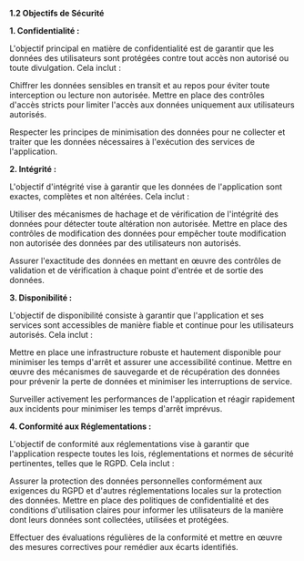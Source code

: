 **1.2 Objectifs de Sécurité**

**1. Confidentialité :**

L'objectif principal en matière de confidentialité est de garantir que les données des utilisateurs
sont protégées contre tout accès non autorisé ou toute divulgation. Cela inclut :

Chiffrer les données sensibles en transit et au repos pour éviter toute interception ou
lecture non autorisée.
Mettre en place des contrôles d'accès stricts pour limiter l'accès aux données uniquement
aux utilisateurs autorisés.

Respecter les principes de minimisation des données pour ne collecter et traiter que les
données nécessaires à l'exécution des services de l'application.

**2. Intégrité :**

L'objectif d'intégrité vise à garantir que les données de l'application sont exactes, complètes et
non altérées. Cela inclut :

Utiliser des mécanismes de hachage et de vérification de l'intégrité des données pour
détecter toute altération non autorisée.
Mettre en place des contrôles de modification des données pour empêcher toute
modification non autorisée des données par des utilisateurs non autorisés.

Assurer l'exactitude des données en mettant en œuvre des contrôles de validation et de
vérification à chaque point d'entrée et de sortie des données.

**3. Disponibilité :**

L'objectif de disponibilité consiste à garantir que l'application et ses services sont accessibles de
manière fiable et continue pour les utilisateurs autorisés. Cela inclut :

Mettre en place une infrastructure robuste et hautement disponible pour minimiser les
temps d'arrêt et assurer une accessibilité continue.
Mettre en œuvre des mécanismes de sauvegarde et de récupération des données pour
prévenir la perte de données et minimiser les interruptions de service.

Surveiller activement les performances de l'application et réagir rapidement aux incidents
pour minimiser les temps d'arrêt imprévus.

**4. Conformité aux Réglementations :**

L'objectif de conformité aux réglementations vise à garantir que l'application respecte toutes les
lois, réglementations et normes de sécurité pertinentes, telles que le RGPD. Cela inclut :

Assurer la protection des données personnelles conformément aux exigences du RGPD et
d'autres réglementations locales sur la protection des données.
Mettre en place des politiques de confidentialité et des conditions d'utilisation claires pour
informer les utilisateurs de la manière dont leurs données sont collectées, utilisées et
protégées.

Effectuer des évaluations régulières de la conformité et mettre en œuvre des mesures
correctives pour remédier aux écarts identifiés.